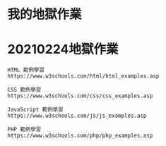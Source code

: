# 我的地獄作業
# 20210224地獄作業
```
HTML 範例學習
https://www.w3schools.com/html/html_examples.asp
```
```
CSS 範例學習
https://www.w3schools.com/css/css_examples.asp
```
```
JavaScript 範例學習
https://www.w3schools.com/js/js_examples.asp
```
```
PHP 範例學習
https://www.w3schools.com/php/php_examples.asp
```
